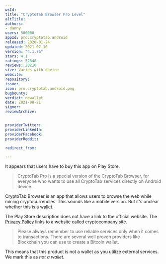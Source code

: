 ```yaml
---
wsId: 
title: "CryptoTab Browser Pro Level"
altTitle: 
authors:
- danny
users: 500000
appId: pro.cryptotab.android
released: 2020-01-24
updated: 2021-07-16
version: "4.1.76"
stars: 4.1
ratings: 52848
reviews: 28210
size: Varies with device
website: 
repository: 
issue: 
icon: pro.cryptotab.android.png
bugbounty: 
verdict: nowallet
date: 2021-08-21
signer: 
reviewArchive:


providerTwitter: 
providerLinkedIn: 
providerFacebook: 
providerReddit: 

redirect_from:

---
```



It appears that users have to buy this app on Play Store.

> CryptoTab Pro is a special version of the CryptoTab Browser, for everyone who wants to use all CryptoTab services directly on Android device.

CryptoTab Browser is an app that allows users to browse the web while mining cryptocurrencies. This sounds like a mobile version. But it's unclear whether this is a wallet.

The Play Store description does not have a link to the official website. The [Privacy Policy](https://cryptocompany.site/en/android/privacy/) links to a website called cryptocompany.site.

> Please always remember to use reliable services only when it comes to transactions. There are several well proven providers like Blockchain you can use to create a Bitcoin wallet.

This means that this product is not a wallet as you utilize external services. We mark this as *not a wallet.*
